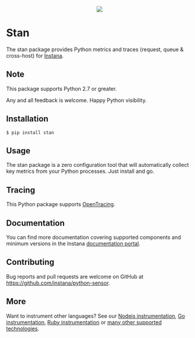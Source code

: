<div align="center">
<img src="https://disznc.s3.amazonaws.com/Python-1-2017-06-29-at-22.34.00.png"/>
</div>

# Stan

The stan package provides Python metrics and traces (request, queue & cross-host) for [Instana](https://www.instana.com/).

## Note

This package supports Python 2.7 or greater.

Any and all feedback is welcome.  Happy Python visibility.

## Installation

    $ pip install stan

## Usage

The stan package is a zero configuration tool that will automatically collect key metrics from your Python processes.  Just install and go.

## Tracing

This Python package supports [OpenTracing](http://opentracing.io/).

## Documentation

You can find more documentation covering supported components and minimum versions in the Instana [documentation portal](https://instana.atlassian.net/wiki/display/DOCS/Python).

## Contributing

Bug reports and pull requests are welcome on GitHub at https://github.com/instana/python-sensor.

## More

Want to instrument other languages?  See our [Nodejs instrumentation](https://github.com/instana/nodejs-sensor), [Go instrumentation](https://github.com/instana/golang-sensor), [Ruby instrumentation](https://github.com/instana/ruby-sensor) or [many other supported technologies](https://www.instana.com/supported-technologies/).
